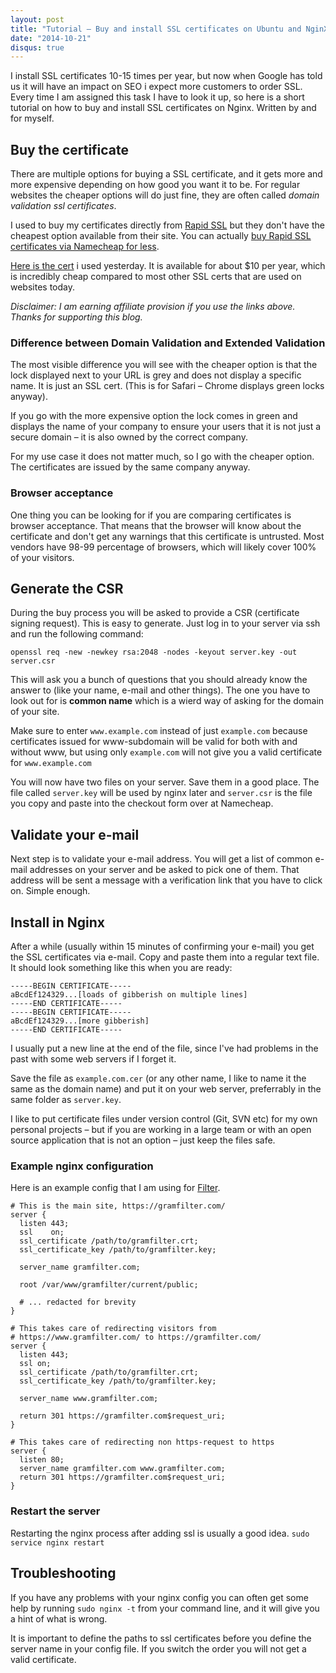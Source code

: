 ```yaml
---
layout: post
title: "Tutorial – Buy and install SSL certificates on Ubuntu and NginX"
date: "2014-10-21"
disqus: true
---
```


I install SSL certificates 10-15 times per year, but now when Google has told
us it will have an impact on SEO i expect more customers to order SSL. Every
time I am assigned this task I have to look it up, so here is a short tutorial
on how to buy and install SSL certificates on Nginx. Written by and for myself.

## Buy the certificate

There are multiple options for buying a SSL certificate, and it gets more and
more expensive depending on how good you want it to be. For regular websites
the cheaper options will do just fine, they are often called *domain validation
ssl certificates*.

I used to buy my certificates directly from [Rapid SSL](https://www.rapidssl.com/buy-ssl/index.html)
but they don't have the cheapest option available from their site. You can
actually [buy Rapid SSL certificates via Namecheap for less](https://www.namecheap.com/?aff=75685).

[Here is the cert](https://www.namecheap.com/security/ssl-certificates/rapidssl/rapidssl.aspx?aff=75685)
i used yesterday. It is available for about $10 per year, which is incredibly
cheap compared to most other SSL certs that are used on websites today.

_Disclaimer: I am earning affiliate provision if you use the links above. Thanks for supporting this blog._

### Difference between Domain Validation and Extended Validation

The most visible difference you will see with the cheaper option is that the lock
displayed next to your URL is grey and does not display a specific name.
It is just an SSL cert. (This is for Safari – Chrome displays green locks anyway).

If you go with the more expensive option the lock comes in green and displays
the name of your company to ensure your users that it is not just a secure
domain – it is also owned by the correct company.

For my use case it does not matter much, so I go with the cheaper option. The
certificates are issued by the same company anyway.

### Browser acceptance

One thing you can be looking for if you
are comparing certificates is browser acceptance. That means that the browser
will know about the certificate and don't get any warnings that this certificate
is untrusted. Most vendors have 98-99 percentage of browsers, which will likely
cover 100% of your visitors.

## Generate the CSR

During the buy process you will be asked to provide a CSR (certificate signing
request). This is easy to generate. Just log in to your server via ssh and run
the following command:

`openssl req -new -newkey rsa:2048 -nodes -keyout server.key -out server.csr`

This will ask you a bunch of questions that you should already know the answer
to (like your name, e-mail and other things). The one you have to look out for
is **common name** which is a wierd way of asking for the domain of your site.

Make sure to enter `www.example.com` instead of just `example.com` because
certificates issued for www-subdomain will be valid for both with and without www,
but using only `example.com` will not give you a valid certificate for `www.example.com`

You will now have two files on your server. Save them in a good place. The file
called `server.key` will be used by nginx later and `server.csr` is the file you
copy and paste into the checkout form over at Namecheap.

## Validate your e-mail

Next step is to validate your e-mail address. You will get a list of common
e-mail addresses on your server and be asked to pick one of them. That address
will be sent a message with a verification link that you have to click on.
Simple enough.

## Install in Nginx

After a while (usually within 15 minutes of confirming your e-mail) you get the
SSL certificates via e-mail. Copy and paste them into a regular text file.
It should look something like this when you are ready:

```
-----BEGIN CERTIFICATE-----
aBcdEf124329...[loads of gibberish on multiple lines]
-----END CERTIFICATE-----
-----BEGIN CERTIFICATE-----
aBcdEf124329...[more gibberish]
-----END CERTIFICATE-----

```
I usually put a new line at the end of the file, since I've had problems in the
past with some web servers if I forget it.

Save the file as `example.com.cer` (or any other name, I like to name it the
  same as the domain name) and put it on your web server, preferrably in the
  same folder as `server.key`.

I like to put certificate files under version control (Git, SVN etc) for my own
personal projects – but if you are working in a large team or with an open source
application that is not an option – just keep the files safe.

### Example nginx configuration

Here is an example config that I am using for [Filter](https://gramfilter.com/).


```
# This is the main site, https://gramfilter.com/
server {
  listen 443;
  ssl    on;
  ssl_certificate /path/to/gramfilter.crt;
  ssl_certificate_key /path/to/gramfilter.key;

  server_name gramfilter.com;

  root /var/www/gramfilter/current/public;

  # ... redacted for brevity
}

# This takes care of redirecting visitors from
# https://www.gramfilter.com/ to https://gramfilter.com/
server {
  listen 443;
  ssl on;
  ssl_certificate /path/to/gramfilter.crt;
  ssl_certificate_key /path/to/gramfilter.key;

  server_name www.gramfilter.com;

  return 301 https://gramfilter.com$request_uri;
}

# This takes care of redirecting non https-request to https
server {
  listen 80;
  server_name gramfilter.com www.gramfilter.com;
  return 301 https://gramfilter.com$request_uri;
}
```

### Restart the server

Restarting the nginx process after adding ssl is usually a good idea.
`sudo service nginx restart`

## Troubleshooting

If you have any problems with your nginx config you can often get some help
by running `sudo nginx -t` from your command line, and it will give you a hint
of what is wrong.

It is important to define the paths to ssl certificates before you define the
server name in your config file. If you switch the order you will not get a
valid certificate.
